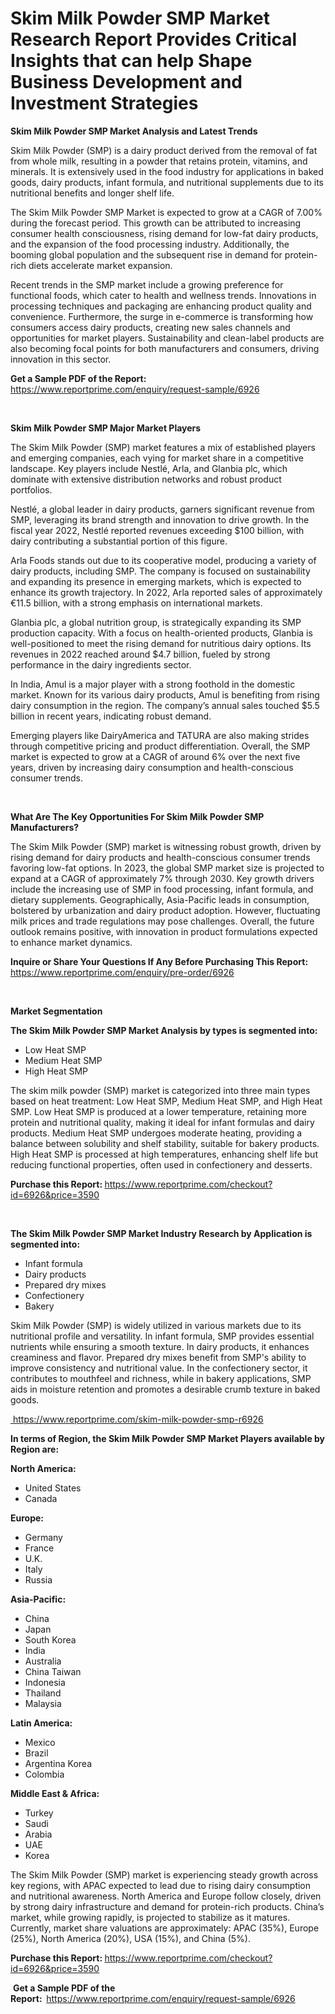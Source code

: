 <p><h1>Skim Milk Powder SMP Market Research Report Provides Critical Insights that can help Shape Business Development and Investment Strategies</h1></p><p><strong>Skim Milk Powder SMP Market Analysis and Latest Trends</strong></p>
<p><p>Skim Milk Powder (SMP) is a dairy product derived from the removal of fat from whole milk, resulting in a powder that retains protein, vitamins, and minerals. It is extensively used in the food industry for applications in baked goods, dairy products, infant formula, and nutritional supplements due to its nutritional benefits and longer shelf life.</p><p>The Skim Milk Powder SMP Market is expected to grow at a CAGR of 7.00% during the forecast period. This growth can be attributed to increasing consumer health consciousness, rising demand for low-fat dairy products, and the expansion of the food processing industry. Additionally, the booming global population and the subsequent rise in demand for protein-rich diets accelerate market expansion.</p><p>Recent trends in the SMP market include a growing preference for functional foods, which cater to health and wellness trends. Innovations in processing techniques and packaging are enhancing product quality and convenience. Furthermore, the surge in e-commerce is transforming how consumers access dairy products, creating new sales channels and opportunities for market players. Sustainability and clean-label products are also becoming focal points for both manufacturers and consumers, driving innovation in this sector.</p></p>
<p><strong>Get a Sample PDF of the Report:&nbsp;</strong> <a href="https://www.reportprime.com/enquiry/request-sample/6926?utm_campaign=4555&utm_medium=2&utm_source=Github&utm_content=ia&utm_term=17052025&utm_id=skim-milk-powder-smp">https://www.reportprime.com/enquiry/request-sample/6926</a></p>
<p>&nbsp;</p>
<p><strong>Skim Milk Powder SMP Major Market Players</strong></p>
<p><p>The Skim Milk Powder (SMP) market features a mix of established players and emerging companies, each vying for market share in a competitive landscape. Key players include Nestlé, Arla, and Glanbia plc, which dominate with extensive distribution networks and robust product portfolios. </p><p>Nestlé, a global leader in dairy products, garners significant revenue from SMP, leveraging its brand strength and innovation to drive growth. In the fiscal year 2022, Nestlé reported revenues exceeding $100 billion, with dairy contributing a substantial portion of this figure.</p><p>Arla Foods stands out due to its cooperative model, producing a variety of dairy products, including SMP. The company is focused on sustainability and expanding its presence in emerging markets, which is expected to enhance its growth trajectory. In 2022, Arla reported sales of approximately €11.5 billion, with a strong emphasis on international markets.</p><p>Glanbia plc, a global nutrition group, is strategically expanding its SMP production capacity. With a focus on health-oriented products, Glanbia is well-positioned to meet the rising demand for nutritious dairy options. Its revenues in 2022 reached around $4.7 billion, fueled by strong performance in the dairy ingredients sector.</p><p>In India, Amul is a major player with a strong foothold in the domestic market. Known for its various dairy products, Amul is benefiting from rising dairy consumption in the region. The company’s annual sales touched $5.5 billion in recent years, indicating robust demand.</p><p>Emerging players like DairyAmerica and TATURA are also making strides through competitive pricing and product differentiation. Overall, the SMP market is expected to grow at a CAGR of around 6% over the next five years, driven by increasing dairy consumption and health-conscious consumer trends.</p></p>
<p>&nbsp;</p>
<p><strong>What Are The Key Opportunities For Skim Milk Powder SMP Manufacturers?</strong></p>
<p><p>The Skim Milk Powder (SMP) market is witnessing robust growth, driven by rising demand for dairy products and health-conscious consumer trends favoring low-fat options. In 2023, the global SMP market size is projected to expand at a CAGR of approximately 7% through 2030. Key growth drivers include the increasing use of SMP in food processing, infant formula, and dietary supplements. Geographically, Asia-Pacific leads in consumption, bolstered by urbanization and dairy product adoption. However, fluctuating milk prices and trade regulations may pose challenges. Overall, the future outlook remains positive, with innovation in product formulations expected to enhance market dynamics.</p></p>
<p><strong>Inquire or Share Your Questions If Any Before Purchasing This Report:</strong> <a href="https://www.reportprime.com/enquiry/pre-order/6926?utm_campaign=4555&utm_medium=2&utm_source=Github&utm_content=ia&utm_term=17052025&utm_id=skim-milk-powder-smp">https://www.reportprime.com/enquiry/pre-order/6926</a></p>
<p>&nbsp;</p>
<p><strong>Market Segmentation</strong></p>
<p><strong>The Skim Milk Powder SMP Market Analysis by types is segmented into:</strong></p>
<p><ul><li>Low Heat SMP</li><li>Medium Heat SMP</li><li>High Heat SMP</li></ul></p>
<p><p>The skim milk powder (SMP) market is categorized into three main types based on heat treatment: Low Heat SMP, Medium Heat SMP, and High Heat SMP. Low Heat SMP is produced at a lower temperature, retaining more protein and nutritional quality, making it ideal for infant formulas and dairy products. Medium Heat SMP undergoes moderate heating, providing a balance between solubility and shelf stability, suitable for bakery products. High Heat SMP is processed at high temperatures, enhancing shelf life but reducing functional properties, often used in confectionery and desserts.</p></p>
<p><strong>Purchase this Report:&nbsp;</strong><a href="https://www.reportprime.com/checkout?id=6926&price=3590&utm_campaign=4555&utm_medium=2&utm_source=Github&utm_content=ia&utm_term=17052025&utm_id=skim-milk-powder-smp">https://www.reportprime.com/checkout?id=6926&price=3590</a></p>
<p>&nbsp;</p>
<p><strong>The Skim Milk Powder SMP Market Industry Research by Application is segmented into:</strong></p>
<p><ul><li>Infant formula</li><li>Dairy products</li><li>Prepared dry mixes</li><li>Confectionery</li><li>Bakery</li></ul></p>
<p><p>Skim Milk Powder (SMP) is widely utilized in various markets due to its nutritional profile and versatility. In infant formula, SMP provides essential nutrients while ensuring a smooth texture. In dairy products, it enhances creaminess and flavor. Prepared dry mixes benefit from SMP's ability to improve consistency and nutritional value. In the confectionery sector, it contributes to mouthfeel and richness, while in bakery applications, SMP aids in moisture retention and promotes a desirable crumb texture in baked goods.</p></p>
<p><a href="https://www.reportprime.com/skim-milk-powder-smp-r6926?utm_campaign=4555&utm_medium=2&utm_source=Github&utm_content=ia&utm_term=17052025&utm_id=skim-milk-powder-smp">&nbsp;https://www.reportprime.com/skim-milk-powder-smp-r6926</a></p>
<p><strong>In terms of Region, the Skim Milk Powder SMP Market Players available by Region are:</strong></p>
<p>
    <p> <strong> North America: </strong>
        <ul>
            <li>United States</li>
            <li>Canada</li>
        </ul>
        </p> 
    <p> <strong> Europe: </strong>
        <ul>
            <li>Germany</li>
            <li>France</li>
            <li>U.K.</li>
            <li>Italy</li>
            <li>Russia</li>
        </ul>
        </p> 
    <p> <strong> Asia-Pacific: </strong>
        <ul>
            <li>China</li>
            <li>Japan</li>
            <li>South Korea</li>
            <li>India</li>
            <li>Australia</li>
            <li>China Taiwan</li>
            <li>Indonesia</li>
            <li>Thailand</li>
            <li>Malaysia</li>
        </ul>
        </p> 
    <p> <strong> Latin America: </strong>
        <ul>
            <li>Mexico</li>
            <li>Brazil</li>
            <li>Argentina Korea</li>
            <li>Colombia</li>
        </ul>
        </p> 
    <p> <strong> Middle East & Africa: </strong>
        <ul>
            <li>Turkey</li>
            <li>Saudi</li>
            <li>Arabia</li>
            <li>UAE</li>
            <li>Korea</li>
        </ul>
    </p>
    </p>
<p><p>The Skim Milk Powder (SMP) market is experiencing steady growth across key regions, with APAC expected to lead due to rising dairy consumption and nutritional awareness. North America and Europe follow closely, driven by strong dairy infrastructure and demand for protein-rich products. China’s market, while growing rapidly, is projected to stabilize as it matures. Currently, market share valuations are approximately: APAC (35%), Europe (25%), North America (20%), USA (15%), and China (5%).</p></p>
<p><strong>Purchase this Report: </strong><a href="https://www.reportprime.com/checkout?id=6926&price=3590&utm_campaign=4555&utm_medium=2&utm_source=Github&utm_content=ia&utm_term=17052025&utm_id=skim-milk-powder-smp">https://www.reportprime.com/checkout?id=6926&price=3590</a></p>
<p>&nbsp;<strong>Get a Sample PDF of the Report:&nbsp;&nbsp;</strong><a href="https://www.reportprime.com/enquiry/request-sample/6926?utm_campaign=4555&utm_medium=2&utm_source=Github&utm_content=ia&utm_term=17052025&utm_id=skim-milk-powder-smp">https://www.reportprime.com/enquiry/request-sample/6926</a></p>
<p><strong></strong></p>
<p><p></p><p></p><p></p></p>